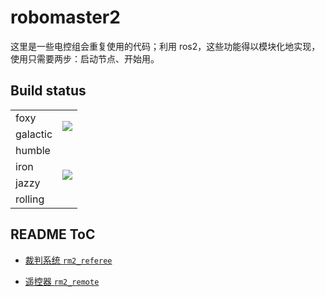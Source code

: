# robomaster2

这里是一些电控组会重复使用的代码；利用 ros2，这些功能得以模块化地实现，使用只需要两步：启动节点、开始用。

## Build status

<table>
<tr>
<td>foxy</td>
<td rowspan=2>
    <a href="https://github.com/IRobot-EC-2024/robomaster2/actions/workflows/build.yaml">
        <img src="https://github.com/IRobot-EC-2024/robomaster2/actions/workflows/build.yaml/badge.svg">
    </a>
</td>
</tr>
<tr>
<td>galactic</td>
</tr>
<tr>
<td>humble</td>
<td rowspan=4>
    <a href="https://github.com/IRobot-EC-2024/robomaster2/actions/workflows/build_eol.yaml">
        <img src="https://github.com/IRobot-EC-2024/robomaster2/actions/workflows/build_eol.yaml/badge.svg">
    </a>
</td>
</tr>
<tr>
<td>iron</td>
</tr>
<tr>
<td>jazzy</td>
</tr>
<tr>
<td>rolling</td>
</tr>
</table>

## README ToC

- [裁判系统 `rm2_referee`](rm2_referee/README.md)

- [遥控器 `rm2_remote`](rm2_remote/README.md)
